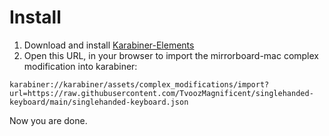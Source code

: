 # Install

1. Download and install [Karabiner-Elements](https://pqrs.org/osx/karabiner/)
2. Open this URL, in your browser to import the mirrorboard-mac complex modification into karabiner:

`karabiner://karabiner/assets/complex_modifications/import?url=https://raw.githubusercontent.com/TvoozMagnificent/singlehanded-keyboard/main/singlehanded-keyboard.json`

Now you are done.
